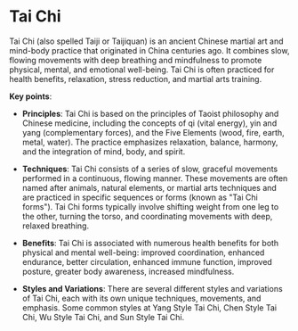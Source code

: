 [//]: # (
source: gpt-3 + jph editing
tags: traditional-chinese-medicine
)

# Tai Chi

Tai Chi (also spelled Taiji or Taijiquan) is an ancient Chinese martial art and mind-body practice that originated in China centuries ago. It combines slow, flowing movements with deep breathing and mindfulness to promote physical, mental, and emotional well-being. Tai Chi is often practiced for health benefits, relaxation, stress reduction, and martial arts training.

**Key points**:

* **Principles**: Tai Chi is based on the principles of Taoist philosophy and Chinese medicine, including the concepts of qi (vital energy), yin and yang (complementary forces), and the Five Elements (wood, fire, earth, metal, water). The practice emphasizes relaxation, balance, harmony, and the integration of mind, body, and spirit.

* **Techniques**: Tai Chi consists of a series of slow, graceful movements performed in a continuous, flowing manner. These movements are often named after animals, natural elements, or martial arts techniques and are practiced in specific sequences or forms (known as "Tai Chi forms"). Tai Chi forms typically involve shifting weight from one leg to the other, turning the torso, and coordinating movements with deep, relaxed breathing.

* **Benefits**: Tai Chi is associated with numerous health benefits for both physical and mental well-being: improved coordination, enhanced endurance, better circulation, enhanced immune function, improved posture, greater body awareness, increased mindfulness.

* **Styles and Variations**: There are several different styles and variations of Tai Chi, each with its own unique techniques, movements, and emphasis. Some common styles at Yang Style Tai Chi, Chen Style Tai Chi, Wu Style Tai Chi, and Sun Style Tai Chi.